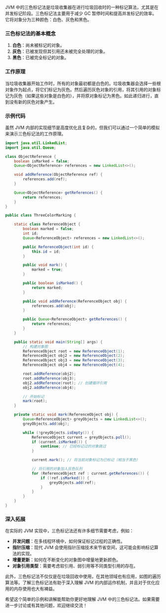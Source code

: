 JVM 中的三色标记法是垃圾收集器在进行垃圾回收时的一种标记算法，尤其是在并发标记阶段。三色标记法主要用于减少 GC 暂停时间和提高并发标记的效率。它将对象分为三种颜色：白色、灰色和黑色。

### 三色标记法的基本概念

1. **白色**：尚未被标记的对象。
2. **灰色**：已被发现但其引用还未被完全处理的对象。
3. **黑色**：已被完全标记的对象。

### 工作原理

当垃圾收集器开始工作时，所有的对象最初都是白色的。垃圾收集器会选择一些根对象作为起点，将它们标记为灰色。然后遍历灰色对象的引用，将其引用的对象标记为灰色（如果这些对象是白色的），并将原对象标记为黑色。如此递归进行，直到没有新的灰色对象产生。

### 示例代码

虽然 JVM 内部的实现细节是高度优化且复杂的，但我们可以通过一个简单的模拟来演示三色标记法的工作原理。

```java
import java.util.LinkedList;
import java.util.Queue;

class ObjectReference {
    boolean isMarked = false;
    Queue<ObjectReference> references = new LinkedList<>();

    void addReference(ObjectReference ref) {
        references.add(ref);
    }

    Queue<ObjectReference> getReferences() {
        return references;
    }
}

public class ThreeColorMarking {

    static class ReferenceObject {
        boolean marked = false;
        int id;
        Queue<ReferenceObject> references = new LinkedList<>();

        public ReferenceObject(int id) {
            this.id = id;
        }

        public void mark() {
            marked = true;
        }

        public boolean isMarked() {
            return marked;
        }

        public void addReference(ReferenceObject obj) {
            references.add(obj);
        }

        public Queue<ReferenceObject> getReferences() {
            return references;
        }
    }

    public static void main(String[] args) {
        // 构建对象图
        ReferenceObject root = new ReferenceObject(1);
        ReferenceObject obj2 = new ReferenceObject(2);
        ReferenceObject obj3 = new ReferenceObject(3);
        ReferenceObject obj4 = new ReferenceObject(4);

        root.addReference(obj2);
        root.addReference(obj3);
        obj2.addReference(root); // 创建循环引用
        obj2.addReference(obj4);

        // 开始标记
        mark(root);
    }

    private static void mark(ReferenceObject obj) {
        Queue<ReferenceObject> greyObjects = new LinkedList<>();
        greyObjects.add(obj);

        while (!greyObjects.isEmpty()) {
            ReferenceObject current = greyObjects.poll();
            if (current.isMarked()) {
                continue; // 已经标记过的对象跳过
            }

            current.mark(); // 将当前对象标记为已标记（相当于黑色）

            // 将引用的对象加入灰色队列
            for (ReferenceObject ref : current.getReferences()) {
                if (!ref.isMarked()) {
                    greyObjects.add(ref);
                }
            }
        }
    }
}
```

### 深入拓展

在实际的 JVM 实现中，三色标记法还有许多细节需要考虑，例如：

- **并发问题**：在多线程环境中，如何保证标记过程的正确性。
- **指针压缩**：现代 JVM 会使用指针压缩技术来节省空间，这可能会影响标记算法的实现。
- **增量更新**：如何在不断变化的对象图中增量地更新颜色。
- **对象引用类型**：需要考虑软引用、弱引用等不同类型引用的存在。

此外，三色标记法不仅仅是在垃圾回收中使用，在其他领域也有应用，如图的遍历算法等。了解三色标记法有助于深入理解 JVM 的内部运作机制，并且对于优化应用的内存使用也大有裨益。

希望这个简单的示例和讲解能帮助你更好地理解 JVM 中的三色标记法。如果需要进一步讨论或有其他问题，欢迎继续交流！
